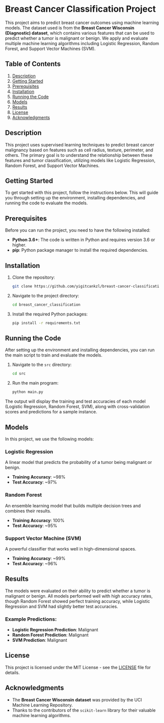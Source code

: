 # Breast Cancer Classification Project

This project aims to predict breast cancer outcomes using machine learning models. The dataset used is from the **Breast Cancer Wisconsin (Diagnostic) dataset**, which contains various features that can be used to predict whether a tumor is malignant or benign. We apply and evaluate multiple machine learning algorithms including Logistic Regression, Random Forest, and Support Vector Machines (SVM).

## Table of Contents
1. [Description](#description)
2. [Getting Started](#getting-started)
3. [Prerequisites](#prerequisites)
4. [Installation](#installation)
5. [Running the Code](#running-the-code)
6. [Models](#models)
7. [Results](#results)
8. [License](#license)
9. [Acknowledgments](#acknowledgments)

## Description

This project uses supervised learning techniques to predict breast cancer malignancy based on features such as cell radius, texture, perimeter, and others. The primary goal is to understand the relationship between these features and tumor classification, utilizing models like Logistic Regression, Random Forest, and Support Vector Machines.

## Getting Started

To get started with this project, follow the instructions below. This will guide you through setting up the environment, installing dependencies, and running the code to evaluate the models.

## Prerequisites

Before you can run the project, you need to have the following installed:

- **Python 3.6+**: The code is written in Python and requires version 3.6 or higher.
- **pip**: Python package manager to install the required dependencies.

## Installation

1. Clone the repository:
    ```bash
    git clone https://github.com/yigitcankzl/breast-cancer-classification.git
    ```

2. Navigate to the project directory:
    ```bash
    cd breast_cancer_classification
    ```

3. Install the required Python packages:
    ```bash
    pip install -r requirements.txt
    ```

## Running the Code

After setting up the environment and installing dependencies, you can run the main script to train and evaluate the models.

1. Navigate to the `src` directory:
    ```bash
    cd src
    ```

2. Run the main program:
    ```bash
    python main.py
    ```

The output will display the training and test accuracies of each model (Logistic Regression, Random Forest, SVM), along with cross-validation scores and predictions for a sample instance.

## Models

In this project, we use the following models:

### Logistic Regression

A linear model that predicts the probability of a tumor being malignant or benign.

- **Training Accuracy**: ~98%
- **Test Accuracy**: ~97%

### Random Forest

An ensemble learning model that builds multiple decision trees and combines their results.

- **Training Accuracy**: 100%
- **Test Accuracy**: ~95%

### Support Vector Machine (SVM)

A powerful classifier that works well in high-dimensional spaces.

- **Training Accuracy**: ~99%
- **Test Accuracy**: ~96%

## Results

The models were evaluated on their ability to predict whether a tumor is malignant or benign. All models performed well with high accuracy rates, though Random Forest showed perfect training accuracy, while Logistic Regression and SVM had slightly better test accuracies.

### Example Predictions:
- **Logistic Regression Prediction**: Malignant
- **Random Forest Prediction**: Malignant
- **SVM Prediction**: Malignant

## License

This project is licensed under the MIT License - see the [LICENSE](LICENSE) file for details.

## Acknowledgments

- The **Breast Cancer Wisconsin dataset** was provided by the UCI Machine Learning Repository.
- Thanks to the contributors of the `scikit-learn` library for their valuable machine learning algorithms.

